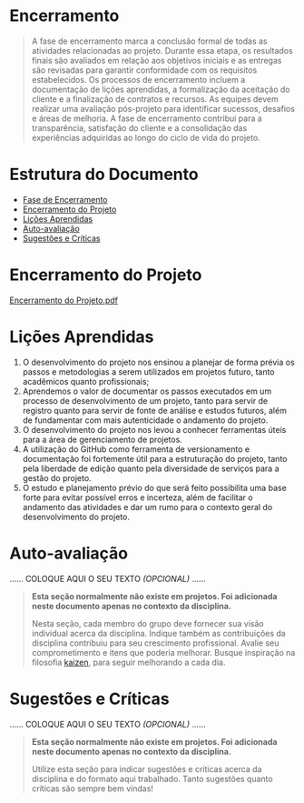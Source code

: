 # Encerramento

> A fase de encerramento marca a conclusão formal de todas as atividades relacionadas ao projeto. 
> Durante essa etapa, os resultados finais são avaliados em relação aos objetivos iniciais e as entregas são revisadas para garantir conformidade com os requisitos estabelecidos. 
> Os processos de encerramento incluem a documentação de lições aprendidas, a formalização da aceitação do cliente e a finalização de contratos e recursos. 
> As equipes devem realizar uma avaliação pós-projeto para identificar sucessos, desafios e áreas de melhoria. 
> A fase de encerramento contribui para a transparência, satisfação do cliente e a consolidação das experiências adquiridas ao longo do ciclo de vida do projeto.

# Estrutura do Documento

- [Fase de Encerramento](#encerramento)
- [Encerramento do Projeto](#encerramento-do-projeto)
- [Lições Aprendidas](#lições-aprendidas)
- [Auto-avaliação](#auto)
- [Sugestões e Críticas](#sugestões-e-críticas)

# Encerramento do Projeto

 [Encerramento do Projeto.pdf](https://github.com/user-attachments/files/15699312/Encerramento.do.Projeto.pdf)

# Lições Aprendidas 

1. O desenvolvimento do projeto nos ensinou a planejar de forma prévia os passos e metodologias a serem utilizados em projetos futuro, tanto acadêmicos quanto profissionais; 
2. Aprendemos o valor de documentar os passos executados em um processo de desenvolvimento de um projeto, tanto para servir de registro quanto para servir de fonte de análise e estudos futuros, além de fundamentar com mais autenticidade o andamento do projeto. 
3. O desenvolvimento do projeto nos levou a conhecer ferramentas úteis para a área de gerenciamento de projetos. 
4. A utilização do GitHub como ferramenta de versionamento e documentação foi fortemente útil para a estruturação do projeto, tanto pela liberdade de edição quanto pela diversidade de serviços para a gestão do projeto. 
5. O estudo e planejamento prévio do que será feito possibilita uma base forte para evitar possível erros e incerteza, além de facilitar o andamento das atividades e dar um rumo para o contexto geral do desenvolvimento do projeto.

# Auto-avaliação

......  COLOQUE AQUI O SEU TEXTO *(OPCIONAL)* ......

> **Esta seção normalmente não existe em projetos. Foi adicionada neste documento apenas no contexto da disciplina.**
>
> Nesta seção, cada membro do grupo deve fornecer sua visão individual acerca da disciplina.
> Indique também as contribuições da disciplina contribuiu para seu crescimento profissional.
> Avalie seu comprometimento e itens que poderia melhorar.
> Busque inspiração na filosofia [kaizen](https://pt.wikipedia.org/wiki/Kaizen), para seguir melhorando a cada dia.


# Sugestões e Críticas

......  COLOQUE AQUI O SEU TEXTO *(OPCIONAL)* ......

> **Esta seção normalmente não existe em projetos. Foi adicionada neste documento apenas no contexto da disciplina.**
>
> Utilize esta seção para indicar sugestões e críticas acerca da disciplina e do formato aqui trabalhado.
> Tanto sugestões quanto críticas são sempre bem vindas!
